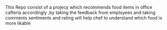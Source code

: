 This Repo consist of a projecy which recommends food items in office cafteria accordingly ,by taking the feedback from employees and taking comments sentiments and rating will help chef to understand which food is more likable
